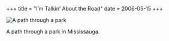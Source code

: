 +++
title = "I’m Talkin’ About the Road"
date = 2006-05-15
+++

![A path through a park](/photos/ImTalkinAboutTheRoad.jpg)

A path through a park in Mississauga.

